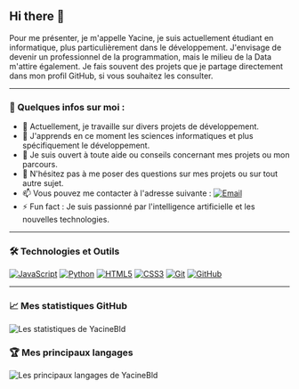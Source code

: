## Hi there 👋

Pour me présenter, je m'appelle Yacine, je suis actuellement étudiant en informatique, plus particulièrement dans le développement. J'envisage de devenir un professionnel de la programmation, mais le milieu de la Data m'attire également. Je fais souvent des projets que je partage directement dans mon profil GitHub, si vous souhaitez les consulter.

---

### 🌟 Quelques infos sur moi :

- 🔭 Actuellement, je travaille sur divers projets de développement.
- 🌱 J'apprends en ce moment les sciences informatiques et plus spécifiquement le développement.
- 🤔 Je suis ouvert à toute aide ou conseils concernant mes projets ou mon parcours.
- 💬 N'hésitez pas à me poser des questions sur mes projets ou sur tout autre sujet.
- 📫 Vous pouvez me contacter à l'adresse suivante : [![Email](https://img.shields.io/badge/Email-yacine.belabed.sio@gmail.com-blue)](mailto:yacine.belabed.sio@gmail.com)
- ⚡ Fun fact : Je suis passionné par l'intelligence artificielle et les nouvelles technologies.

---

### 🛠️ Technologies et Outils

[![JavaScript](https://img.shields.io/badge/-JavaScript-F7DF1E?logo=javascript&logoColor=black&style=flat)](https://github.com/YacineBld/Creation-SQL)
[![Python](https://img.shields.io/badge/-Python-3776AB?logo=python&logoColor=white&style=flat)](https://github.com/YacineBld/Codes-Python)
[![HTML5](https://img.shields.io/badge/-HTML5-E34F26?logo=html5&logoColor=white&style=flat)](https://github.com/YacineBld/Portfolio)
[![CSS3](https://img.shields.io/badge/-CSS3-1572B6?logo=css3&logoColor=white&style=flat)](https://github.com/YacineBld/Creation-SQL)
[![Git](https://img.shields.io/badge/-Git-F05032?logo=git&logoColor=white&style=flat)](https://github.com/YacineBld/Creation-SQL)
[![GitHub](https://img.shields.io/badge/-GitHub-181717?logo=github&logoColor=white&style=flat)](https://github.com/YacineBld)

---

### 📈 Mes statistiques GitHub

![Les statistiques de YacineBld](https://github-readme-stats.vercel.app/api?username=YacineBld&show_icons=true&theme=radical)

### 🏆 Mes principaux langages

![Les principaux langages de YacineBld](https://github-readme-stats.vercel.app/api/top-langs/?username=YacineBld&layout=compact&theme=radical)
